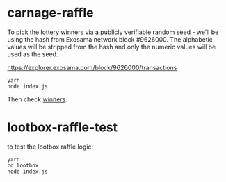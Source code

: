# carnage-raffle

To pick the lottery winners via a publicly verifiable random seed - we’ll be using the hash from Exosama network block #9626000. The alphabetic values will be stripped from the hash and only the numeric values will be used as the seed.

https://explorer.exosama.com/block/9626000/transactions

```
yarn
node index.js
```

Then check [winners](./winners.json).

# lootbox-raffle-test

to test the lootbox raffle logic:

```
yarn
cd lootbox
node index.js

```
